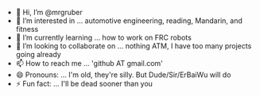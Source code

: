 - 👋 Hi, I’m @mrgruber
- 👀 I’m interested in ... automotive engineering, reading, Mandarin, and fitness
- 🌱 I’m currently learning ... how to work on FRC robots
- 💞️ I’m looking to collaborate on ... nothing ATM, I have too many projects going already
- 📫 How to reach me ... 'github AT gmail.com'
- 😄 Pronouns: ... I'm old, they're silly.  But Dude/Sir/ErBaiWu will do
- ⚡ Fun fact: ... I'll be dead sooner than you

<!---
mrgruber/mrgruber is a ✨ special ✨ repository because its `README.md` (this file) appears on your GitHub profile.
You can click the Preview link to take a look at your changes.
--->
